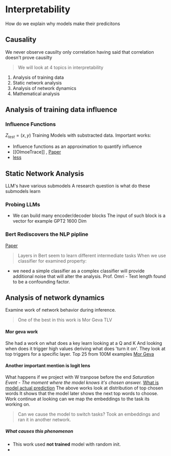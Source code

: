 # Interpretability
How do we explain why models make their predicitons
## Causality 
We never observe causilty only correlation having said that
correlation doesn't prove causilty

> We will look at 4 topics in interpretability 
1) Analysis of training data
2) Static network analysis
3) Analysis of network dynamics
4) Mathematical analysis

## Analysis of training data influence
### Influence Functions
$Z_{test} = (x,y)$
Training Models with substracted data.
Important works:
- Influence functions as an approximation to quantify influence
- [[OlmoeTrace]] , [Paper](https://arxiv.org/pdf/2504.07096)
- [less](https://arxiv.org/pdf/2402.04333)
## Static Network Analysis
LLM's have various submodels
A research question is what do these submodels learn
### Probing LLMs
- We can build many encoder/decoder blocks
The input of such block is a vector for example GPT2 1600 Dim

### Bert Rediscovers the NLP pipline
[Paper](https://arxiv.org/pdf/1905.05950)
> Layers in Bert seem to learn different intermediate tasks
When we use classifier for examined property:
- we need a simple classifier as a complex classifier will 
provide additional noise that will alter the analysis.
Prof. Omri - Text length found to be a confounding factor.
## Analysis of network dynamics 
Examine work of network behavior during inference.
> One of the best in this work is Mor Geva TLV
#### Mor geva work

She had a work on what does a key learn looking at a Q and K 
And looking when does it trigger high values deriving what does 'turn it on'.
They look at top triggers for a specific layer.
Top 25 from 100M examples
[Mor Geva](https://scholar.google.com/citations?user=GxpQbSkAAAAJ&hl=en)
#### Another important mention is logit lens
What happens if we project with W tranpose before the end
*Saturation Event - The moment where the model knows it's chosen answer.*
[What is model actual prediction](https://arxiv.org/pdf/2410.20210)
The above works look at distribution of top chosen words
It shows that the model later shows the next top words to choose.
Work continue at looking can we map the embeddings to the task its working on.
> Can we cause the model to switch tasks?
Took an embeddings and ran it in another network.
##### What causes this phenomenon
- This work used **not trained** model with random init.
- 


